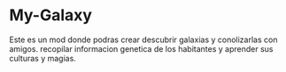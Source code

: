 # My-Galaxy
Este es un mod donde podras crear descubrir galaxias y conolizarlas con amigos. recopilar informacion genetica de los habitantes y aprender sus culturas y magias.

